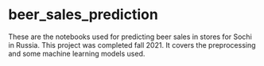 # beer_sales_prediction

These are the notebooks used for predicting beer sales in stores for Sochi in Russia. This project was completed fall 2021. It covers the preprocessing and some machine learning models used.
